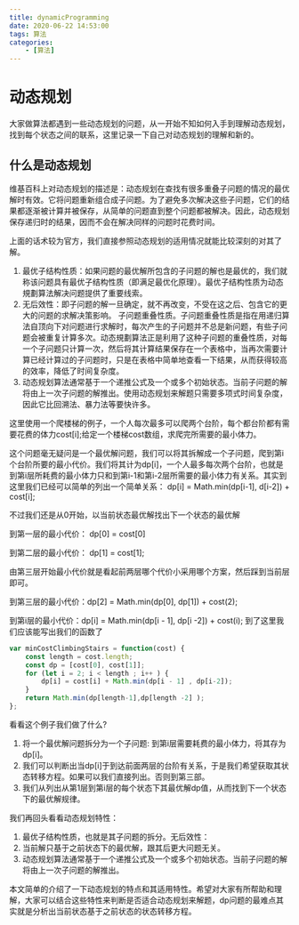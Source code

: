 ```yaml
---
title: dynamicProgramming
date: 2020-06-22 14:53:00
tags: 算法
categories:
    - [算法]
---
```


# 动态规划

大家做算法都遇到一些动态规划的问题，从一开始不知如何入手到理解动态规划，找到每个状态之间的联系，这里记录一下自己对动态规划的理解和新的。

## 什么是动态规划

维基百科上对动态规划的描述是：动态规划在查找有很多重叠子问题的情况的最优解时有效。它将问题重新组合成子问题。为了避免多次解决这些子问题，它们的结果都逐渐被计算并被保存，从简单的问题直到整个问题都被解决。因此，动态规划保存递归时的结果，因而不会在解决同样的问题时花费时间。

上面的话术较为官方，我们直接参照动态规划的适用情况就能比较深刻的对其了解。

1. 最优子结构性质：如果问题的最优解所包含的子问题的解也是最优的，我们就称该问题具有最优子结构性质（即满足最优化原理）。最优子结构性质为动态規劃算法解决问题提供了重要线索。
2. 无后效性：即子问题的解一旦确定，就不再改变，不受在这之后、包含它的更大的问题的求解决策影响。
子问题重叠性质。子问题重叠性质是指在用递归算法自顶向下对问题进行求解时，每次产生的子问题并不总是新问题，有些子问题会被重复计算多次。动态規劃算法正是利用了这种子问题的重叠性质，对每一个子问题只计算一次，然后将其计算结果保存在一个表格中，当再次需要计算已经计算过的子问题时，只是在表格中简单地查看一下结果，从而获得较高的效率，降低了时间复杂度。
3. 动态规划算法通常基于一个递推公式及一个或多个初始状态。当前子问题的解将由上一次子问题的解推出。使用动态规划来解题只需要多项式时间复杂度，因此它比回溯法、暴力法等要快许多。

这里使用一个爬楼梯的例子，一个人每次最多可以爬两个台阶，每个都台阶都有需要花费的体力cost[i];给定一个楼梯cost数组，求爬完所需要的最小体力。

这个问题毫无疑问是一个最优解问题，我们可以将其拆解成一个子问题，爬到第i个台阶所要的最小代价。我们将其计为dp[i]，一个人最多每次两个台阶，也就是到第i层所耗费的最小体力只和到第i-1和第i-2层所需要的最小体力有关系。其实到这里我们已经可以简单的列出一个简单关系：
dp[i] = Math.min(dp[i-1], d[i-2]) + cost[i];

不过我们还是从0开始，以当前状态最优解找出下一个状态的最优解

到第一层的最小代价： dp[0] = cost[0]

到第二层的最小代价： dp[1] = cost[1];

由第三层开始最小代价就是看起前两层哪个代价小采用哪个方案，然后踩到当前层即可。

到第三层的最小代价：dp[2] = Math.min(dp[0], dp[1]) + cost(2);

到第i层的最小代价：dp[i] = Math.min(dp[i - 1], dp[i -2]) + cost(i);
到了这里我们应该能写出我们的函数了

``` javascript
var minCostClimbingStairs = function(cost) {
    const length = cost.length;
    const dp = [cost[0], cost[1]];
    for (let i = 2; i < length ; i++ ) {
        dp[i] = cost[i] + Math.min(dp[i - 1] , dp[i-2]);
    }
    return Math.min(dp[length-1],dp[length -2] );
};
```

看看这个例子我们做了什么?

1. 将一个最优解问题拆分为一个子问题: 到第i层需要耗费的最小体力，将其存为dp[i]。
2. 我们可以判断出当dp[i]于到达前面两层的台阶有关系，于是我们希望获取其状态转移方程。如果可以我们直接列出。否则到第三部。
3. 我们从列出从第1层到第i层的每个状态下其最优解dp值，从而找到下一个状态下的最优解规律。

我们再回头看看动态规划特性：

1. 最优子结构性质，也就是其子问题的拆分。无后效性：
2. 当前解只基于之前状态下的最优解，跟其后更大问题无关。
3. 动态规划算法通常基于一个递推公式及一个或多个初始状态。当前子问题的解将由上一次子问题的解推出。

本文简单的介绍了一下动态规划的特点和其适用特性。希望对大家有所帮助和理解，大家可以结合这些特性来判断是否适合动态规划来解题，dp问题的最难点其实就是分析出当前状态基于之前状态的状态转移方程。